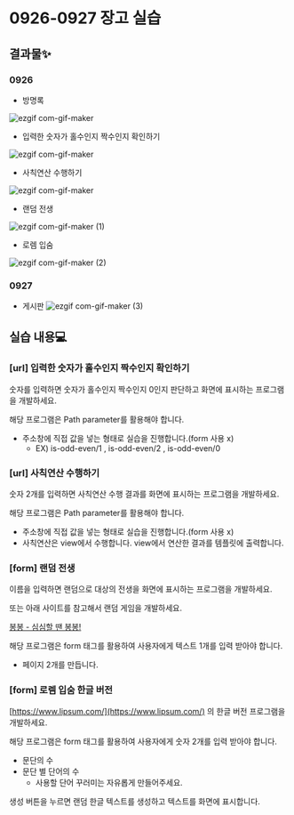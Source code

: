 # 0926-0927 장고 실습

## 결과물✨
### 0926
- 방명록

![ezgif com-gif-maker](https://user-images.githubusercontent.com/74820869/193019522-35a9dc92-24d5-4313-8905-5f9cc6c47007.gif)

- 입력한 숫자가 홀수인지 짝수인지 확인하기

![ezgif com-gif-maker](https://user-images.githubusercontent.com/74820869/193020156-d83a3314-1302-42f0-a1c2-c0bb3f5efa11.gif)

- 사칙연산 수행하기

![ezgif com-gif-maker](https://user-images.githubusercontent.com/74820869/193020626-47c1e6d8-ad3a-41dc-8f16-8991b471ab82.gif)

- 랜덤 전생

![ezgif com-gif-maker (1)](https://user-images.githubusercontent.com/74820869/193030930-94749101-13c9-42b7-b267-50b999523179.gif)

- 로렘 입숨

![ezgif com-gif-maker (2)](https://user-images.githubusercontent.com/74820869/193031470-70070c63-0f91-4c96-afce-d648bfd6c61b.gif)


### 0927
- 게시판
![ezgif com-gif-maker (3)](https://user-images.githubusercontent.com/74820869/193032281-f0485357-3dae-47a7-ae3f-fe99cc78565b.gif)


## 실습 내용💻

### [url] 입력한 숫자가 홀수인지 짝수인지 확인하기

숫자를 입력하면 숫자가 홀수인지 짝수인지 0인지 판단하고 화면에 표시하는 프로그램을 개발하세요.

해당 프로그램은 Path parameter를 활용해야 합니다.

- 주소창에 직접 값을 넣는 형태로 실습을 진행합니다.(form 사용 x)
    - EX) is-odd-even/1 , is-odd-even/2 , is-odd-even/0

### [url] 사칙연산 수행하기

숫자 2개를 입력하면 사칙연산 수행 결과를 화면에 표시하는 프로그램을 개발하세요.

해당 프로그램은 Path parameter를 활용해야 합니다.

- 주소창에 직접 값을 넣는 형태로 실습을 진행합니다.(form 사용 x)
- 사칙연산은 view에서 수행합니다. view에서 연산한 결과를 템플릿에 출력합니다.

### [form] 랜덤 전생

이름을 입력하면 랜덤으로 대상의 전생을 화면에 표시하는 프로그램을 개발하세요. 

또는 아래 사이트를 참고해서 랜덤 게임을 개발하세요.

[봉봉 - 심심할 땐 봉봉!](https://kr.vonvon.me/)

해당 프로그램은 form 태그를 활용하여 사용자에게 텍스트 1개를 입력 받아야 합니다.

- 페이지 2개를 만듭니다.

### [form] 로렘 입숨 한글 버전

[https://www.lipsum.com/](https://www.lipsum.com/) 의 한글 버전 프로그램을 개발하세요.

해당 프로그램은 form 태그를 활용하여 사용자에게 숫자 2개를 입력 받아야 합니다.

- 문단의 수
- 문단 별 단어의 수
    - 사용할 단어 꾸러미는 자유롭게 만들어주세요.

생성 버튼을 누르면 랜덤 한글 텍스트를 생성하고 텍스트를 화면에 표시합니다.
